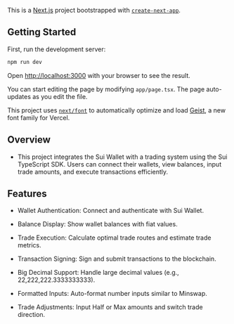 This is a [Next.js](https://nextjs.org) project bootstrapped with [`create-next-app`](https://nextjs.org/docs/app/api-reference/cli/create-next-app).

## Getting Started

First, run the development server:

```bash
npm run dev
```

Open [http://localhost:3000](http://localhost:3000) with your browser to see the result.

You can start editing the page by modifying `app/page.tsx`. The page auto-updates as you edit the file.

This project uses [`next/font`](https://nextjs.org/docs/app/building-your-application/optimizing/fonts) to automatically optimize and load [Geist](https://vercel.com/font), a new font family for Vercel.

## Overview

- This project integrates the Sui Wallet with a trading system using the Sui TypeScript SDK. Users can connect their wallets, view balances, input trade amounts, and execute transactions efficiently.

## Features

- Wallet Authentication: Connect and authenticate with Sui Wallet.

- Balance Display: Show wallet balances with fiat values.

- Trade Execution: Calculate optimal trade routes and estimate trade metrics.

- Transaction Signing: Sign and submit transactions to the blockchain.

- Big Decimal Support: Handle large decimal values (e.g., 22,222,222.3333333333).

- Formatted Inputs: Auto-format number inputs similar to Minswap.

- Trade Adjustments: Input Half or Max amounts and switch trade direction.

